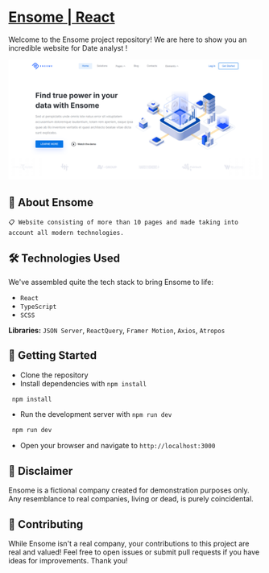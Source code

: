 # [Ensome | React](https://ensome-web-site-react.vercel.app)

Welcome to the Ensome project repository! We are here to show you an incredible website for Date analyst !

![Banner](./public/BannerEnsome.png)

## 🤖 About Ensome
`📋 Website consisting of more than 10 pages and made taking into account all modern technologies.`

## 🛠 Technologies Used

We've assembled quite the tech stack to bring Ensome to life:

- `React`
- `TypeScript`
- `SCSS`

**Libraries:** `JSON Server`, `ReactQuery`, `Framer Motion`, `Axios`, `Atropos`

## 🚀 Getting Started

- Clone the repository
- Install dependencies with `npm install`
 ```bash
  npm install
  ```
- Run the development server with `npm run dev`
 ```bash
  npm run dev
  ```
- Open your browser and navigate to `http://localhost:3000`

## 📜 Disclaimer
Ensome is a fictional company created for demonstration purposes only. Any resemblance to real companies, living or dead, is purely coincidental.

## 🤝 Contributing
While Ensome isn't a real company, your contributions to this project are real and valued! Feel free to open issues or submit pull requests if you have ideas for improvements. Thank you!
